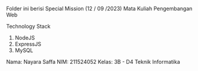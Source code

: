 Folder ini berisi Special Mission (12 / 09 /2023) Mata Kuliah Pengembangan Web

Technology Stack
1. NodeJS
2. ExpressJS
3. MySQL

Nama: Nayara Saffa NIM: 211524052 Kelas: 3B - D4 Teknik Informatika
